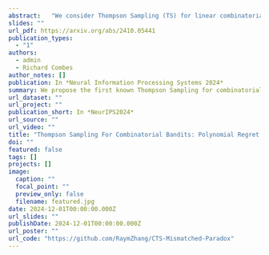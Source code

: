 ```yaml
---
abstract:   "We consider Thompson Sampling (TS) for linear combinatorial semi-bandits and subgaussian rewards. We propose the first known TS whose finite-time regret does not scale exponentially with the dimension of the problem. We further show the “mismatched sampling paradox”: A learner who knows the rewards distributions and samples from the correct posterior distribution can perform exponentially worse than a learner who does not know the rewards and simply samples from a well-chosen Gaussian posterior. The code used to generate the experiments is available at \href{https://github.com/RaymZhang/CTS-Mismatched-Paradox}{https://github.com/RaymZhang/CTS-Mismatched-Paradox}"
slides: ""
url_pdf: https://arxiv.org/abs/2410.05441
publication_types:
  - "1"
authors:
  - admin
  - Richard Combes
author_notes: []
publication: In *Neural Information Processing Systems 2024*
summary: We propose the first known Thompson Sampling for combinatorial bandits whose finite-time regret does not scale exponentially with the dimension of the problem. Suprisingly, considering any subgaussian distribution as a gaussian can produce exponentialy better result.
url_dataset: ""
url_project: ""
publication_short: In *NeurIPS2024*
url_source: ""
url_video: ""
title: "Thompson Sampling For Combinatorial Bandits: Polynomial Regret and Mismatched Sampling Paradox"
doi: ""
featured: false
tags: []
projects: []
image:
  caption: ""
  focal_point: ""
  preview_only: false
  filename: featured.jpg
date: 2024-12-01T00:00:00.000Z
url_slides: ""
publishDate: 2024-12-01T00:00:00.000Z
url_poster: ""
url_code: "https://github.com/RaymZhang/CTS-Mismatched-Paradox"
---
```


<!-- {{% callout note %}}
Click the *Cite* button above to demo the feature to enable visitors to import publication metadata into their reference management software.
{{% /callout %}}

{{% callout note %}}
Create your slides in Markdown - click the *Slides* button to check out the example.
{{% /callout %}}

Supplementary notes can be added here, including [code, math, and images](https://wowchemy.com/docs/writing-markdown-latex/). -->

